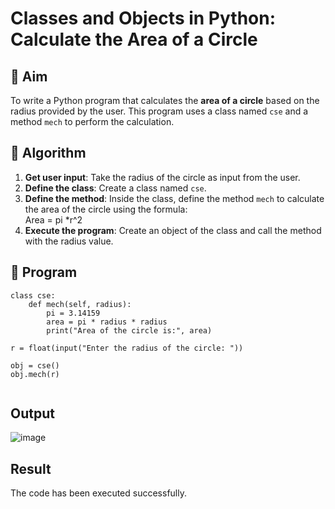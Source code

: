 # Classes and Objects in Python: Calculate the Area of a Circle

## 🎯 Aim
To write a Python program that calculates the **area of a circle** based on the radius provided by the user. This program uses a class named `cse` and a method `mech` to perform the calculation.

## 🧠 Algorithm
1. **Get user input**: Take the radius of the circle as input from the user.
2. **Define the class**: Create a class named `cse`.
3. **Define the method**: Inside the class, define the method `mech` to calculate the area of the circle using the formula:  
   Area = pi *r^2 
4. **Execute the program**: Create an object of the class and call the method with the radius value.

## 🧾 Program

```
class cse:
    def mech(self, radius):
        pi = 3.14159
        area = pi * radius * radius
        print("Area of the circle is:", area)

r = float(input("Enter the radius of the circle: "))

obj = cse()
obj.mech(r)


```
## Output
![image](https://github.com/user-attachments/assets/d2434443-10ae-4a6f-bdcf-dddc7a87c907)

## Result
The code has been executed successfully.
